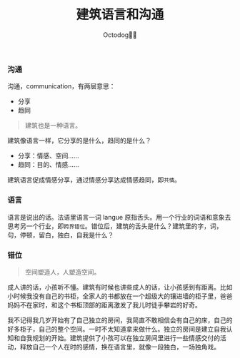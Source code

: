 ﻿---
title: 建筑语言和沟通
layout: post
data: '2020-06-17'
author: Octodog🐙🐶
tags: PHILOSOPHY
cover: 'https://github.com/aJiea/ajiea.github.io/blob/master/_posts/200617/cover.PNG'
categories: 'COMMUNICATION'
---


### 沟通
沟通，communication，有两层意思：
- 分享
- 趋同

> 建筑也是一种语言。

建筑像语言一样，它分享的是什么，趋同的是什么？
- 分享：情感、空间……
- 趋同：目的、情感……

建筑语言促成情感分享，通过情感分享达成情感趋同，即``共情``。


### 语言
语言是说出的话。法语里语言一词 langue 原指舌头。用一个行业的词语和意象去思考另一个行业，即``跨界错位``。错位后，建筑的舌头是什么？建筑里的字，词，句，停顿，留白，独白，自我是什么？


### 错位

>  空间塑造人，人塑造空间。

成人讲的话，小孩听不懂。建筑有时候也讲些成人的话，让小孩感到有距离。比如小时候我没有自己的书柜，全家人的书都放在一个超级大的镶进墙的柜子里，爸爸妈妈不在家时，和这个书柜顶部的距离激发了我儿时徒手攀岩的好奇。

我不记得我几岁开始有了自己独立的房间，我简直不敢相信会有自己的床，自己的好多柜子，自己的整个空间。一时不太知道拿来做什么。独立的房间是建立自我认知和自我规划的开始。建筑提供了小孩可以在独立房间里进行一些情感交付的活动，释放自己一个人在时的感情，换在语言里，就像一段独白，一场独角戏。

